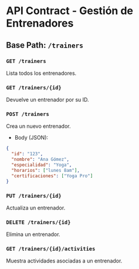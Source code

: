 # API Contract - Gestión de Entrenadores

## Base Path: `/trainers`

### `GET /trainers`
Lista todos los entrenadores.

### `GET /trainers/{id}`
Devuelve un entrenador por su ID.

### `POST /trainers`
Crea un nuevo entrenador.
- Body (JSON):
```json
{
  "id": "123",
  "nombre": "Ana Gómez",
  "especialidad": "Yoga",
  "horarios": ["lunes 8am"],
  "certificaciones": ["Yoga Pro"]
}
```

### `PUT /trainers/{id}`
Actualiza un entrenador.

### `DELETE /trainers/{id}`
Elimina un entrenador.

### `GET /trainers/{id}/activities`
Muestra actividades asociadas a un entrenador.

